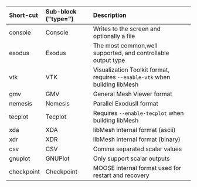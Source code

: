 | Short-cut | Sub-block ("type=") | Description |
| :- | :- | :- |
| console    | Console | Writes to the screen and optionally a file |
| exodus     | Exodus  | The most common,well supported, and controllable output type |
| vtk        | VTK     | Visualization Toolkit format, requires `--enable-vtk` when building libMesh |
| gmv        | GMV     | General Mesh Viewer format |
| nemesis    | Nemesis | Parallel ExodusII format |
| tecplot    | Tecplot | Requires `--enable-tecplot` when building libMesh |
| xda        | XDA     | libMesh internal format (ascii) |
| xdr        | XDR     | libMesh internal format (binary) |
| csv        | CSV     | Comma separated scalar values |
| gnuplot    | GNUPlot | Only support scalar outputs |
| checkpoint | Checkpoint | MOOSE internal format used for restart and recovery |
